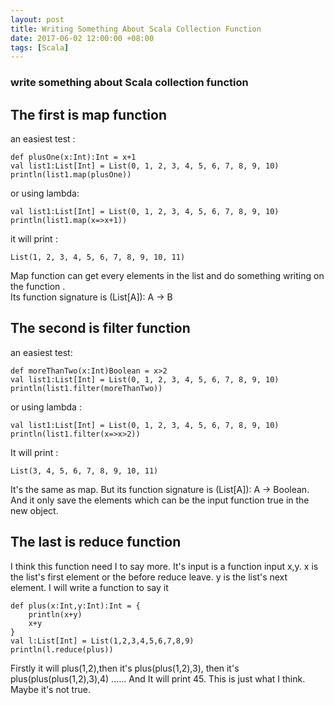 ```yaml
---
layout: post
title: Writing Something About Scala Collection Function
date: 2017-06-02 12:00:00 +08:00
tags: [Scala]
---
```


### write something about Scala collection function

## The first is map function
an easiest test :
```
def plusOne(x:Int):Int = x+1
val list1:List[Int] = List(0, 1, 2, 3, 4, 5, 6, 7, 8, 9, 10)
println(list1.map(plusOne))
```
or using lambda:
```
val list1:List[Int] = List(0, 1, 2, 3, 4, 5, 6, 7, 8, 9, 10)
println(list1.map(x=>x+1))
```
it will print :
```
List(1, 2, 3, 4, 5, 6, 7, 8, 9, 10, 11)
```
Map function can get every elements in the list and do something writing on the function .<br>
Its function signature is (List[A]): A -> B <br>
## The second is filter function
an easiest test:
```
def moreThanTwo(x:Int)Boolean = x>2
val list1:List[Int] = List(0, 1, 2, 3, 4, 5, 6, 7, 8, 9, 10)
println(list1.filter(moreThanTwo))
```
or using lambda :
```
val list1:List[Int] = List(0, 1, 2, 3, 4, 5, 6, 7, 8, 9, 10)
println(list1.filter(x=>x>2))
```
It will print :
```
List(3, 4, 5, 6, 7, 8, 9, 10, 11)
```
It's the same as map. But its function signature is (List[A]): A -> Boolean. And it only save the elements which can be the input function true in the new object.

## The last is reduce function
I think this function need I to say more. It's input is a function input x,y. x is the list's first element or the before reduce leave. y is the list's next element. I will write a function to say it
```
def plus(x:Int,y:Int):Int = {
    println(x+y)
    x+y
}
val l:List[Int] = List(1,2,3,4,5,6,7,8,9)
println(l.reduce(plus))
```
Firstly it will plus(1,2),then it's plus(plus(1,2),3),
then it's plus(plus(plus(1,2),3),4) ......
And It will print 45.
This is just what I think. Maybe it's not true.
